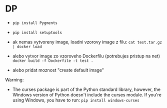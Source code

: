 # DP


* `pip install Pygments`
* `pip install setuptools`

* ak nemas vytvoreny image, loadni vzorovy image z filu:
`cat test.tar.gz | docker load`
* alebo vytvor image zo vzoroveho Dockerfilu (potrebujes pristup na net)
`docker build -f Dockerfile -t test .`
* alebo pridat moznost "create default image"


Warning:
* The curses package is part of the Python standard library, however, the Windows version of Python doesn't include the curses module. If you're using Windows, you have to run: `pip install windows-curses`
